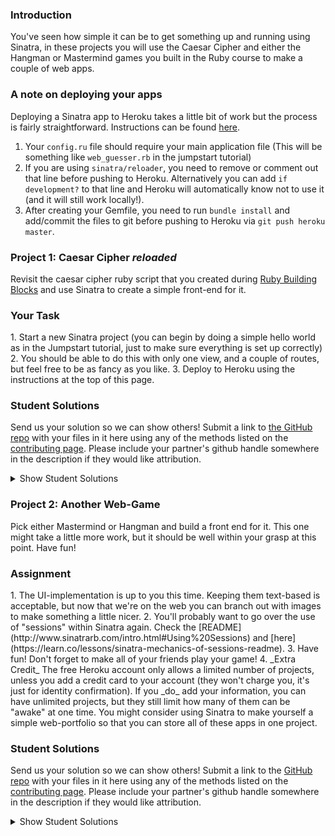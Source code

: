 ### Introduction

You've seen how simple it can be to get something up and running using Sinatra, in these projects you will use the Caesar Cipher and either the Hangman or Mastermind games you built in the Ruby course to make a couple of web apps.

### A note on deploying your apps
Deploying a Sinatra app to Heroku takes a little bit of work but the process is fairly straightforward. Instructions can be found [here](https://devcenter.heroku.com/articles/rack#sinatra).

1. Your `config.ru` file should require your main application file (This will be something like `web_guesser.rb` in the jumpstart tutorial)
2. If you are using `sinatra/reloader`, you need to remove or comment out that line before pushing to Heroku.  Alternatively you can add `if development?` to that line and Heroku will automatically know not to use it (and it will still work locally!).
3. After creating your Gemfile, you need to run `bundle install` and add/commit the files to git before pushing to Heroku via `git push heroku master`.

### Project 1: Caesar Cipher _reloaded_

Revisit the caesar cipher ruby script that you created during [Ruby Building Blocks](https://www.grassroot.herokuapp.com/courses/ruby-programming/lessons/ruby-building-blocks) and use Sinatra to create a simple front-end for it.

### Your Task

<div class="lesson-content__panel" markdown="1">
1. Start a new Sinatra project (you can begin by doing a simple hello world as in the Jumpstart tutorial, just to make sure everything is set up correctly)
2. You should be able to do this with only one view, and a couple of routes, but feel free to be as fancy as you like.
3. Deploy to Heroku using the instructions at the top of this page.
</div>

### Student Solutions
Send us your solution so we can show others! Submit a link to [the GitHub repo](https://github.com/TheOdinProject/curriculum/blob/master/rails_programming/sinatra/project_sinatra.md) with your files in it here using any of the methods listed on the [contributing page](http://github.com/TheOdinProject/curriculum/blob/master/contributing.md).  Please include your partner's github handle somewhere in the description if they would like attribution.

<details markdown="block">
  <summary> Show Student Solutions </summary>

* Add your solution below this line!
* Lucas Bide's Solution [GitHub](https://github.com/Lucas-Bide/sinatra-portfolio) - [Live](https://cryptic-taiga-50931.herokuapp.com/)
* CodingCop's Solution [GitHub](https://github.com/cleve703/caesar_cipher) - [Live](https://caesar-cipher-coding-cop.herokuapp.com/)
* Run After's Solution [GitHub](https://github.com/run-after/sinatra_cipher) - [Live](https://murmuring-sierra-20010.herokuapp.com/)
* robo-monk's Solution [GitHub](https://github.com/robo-monk/frank_ceasar) - [Live](https://frank-ceasar.herokuapp.com/)
* Varras' Solution [GitHub](https://github.com/Varras/caesar_cipher) - [Live](https://tranquil-shelf-31549.herokuapp.com/)
* fossegrim's Solution [Live](https://sheltered-inlet-54266.herokuapp.com/)
* Nasser Abachi's Solution [GitHub](https://github.com/abachi/caesar_cipher) - [Live](https://shielded-island-76960.herokuapp.com/)
* BShowen's Solution [GitHub](https://github.com/BShowen/ruby_CaesarCipher) - [Live](https://sinatra-ruby-cipher.herokuapp.com/)
* Vedant's Solution [GitHub](https://github.com/vedantshetty/Odin_Project_Code/tree/master/Ruby%20On%20Rails/Sinatra/Caesar%20Cipher) - [Live](https://whispering-stream-93717.herokuapp.com/)
* Ians Solution [GitHub](https://github.com/IanMKesler/caesar_cipher) - [Live](https://stark-scrubland-86790.herokuapp.com)
* Chris' Solution [GitHub](https://github.com/CSalois114/project_caesar_cipher) - [Live](https://mysterious-badlands-40427.herokuapp.com/)
* Uzay-G's solution [GitHub](https://github.com/Uzay-G/simple-cipher) - [Live](https://caesar-ciphers.herokuapp.com/)
* Onur Temiz's Solution [GitHub](https://github.com/temizonur/ceasar_cipher) - [Heroku](https://afternoon-taiga-26969.herokuapp.com/)
* Airi Chow's Solution [GitHub](https://github.com/airi-14x/TheOdinProject-Sinastra-and-Basic-Rails/tree/master/sinatra/caesar_cipher) [Heroku](https://fast-crag-35094.herokuapp.com)
* Kevin Vuong's Solution [GitHub](https://github.com/fffear/caesar_cipher_application) - [Live](https://obscure-atoll-85647.herokuapp.com/)
* Braxton Lemmon's Solution [GitHub](https://github.com/braxtonlemmon/caesar_cipher_reloaded) - [Live](https://safe-shelf-68210.herokuapp.com/)
* Rudi Boshoff's Solution [GitHub](https://github.com/RudiBoshoff/rails-exercises/tree/master/sinatra/caesar-cipher) - [Live](https://mighty-atoll-97084.herokuapp.com/)
* Learnsometing's Solution [GitHub](https://github.com/learnsometing/Sinatra-Caesar_Cipher) - [Live](https://learnsometing-caesar-cipher.herokuapp.com/)
* Chris Wegscheid's Solution [GitHub](https://github.com/cwegscheid08/caesar_cipher) - [Live](https://secure-escarpment-83147.herokuapp.com)
* Smetanca52's Solution [GitHub](https://github.com/Smetanca52/sinatra_project) - [Live](https://boiling-refuge-38884.herokuapp.com/)
* Jason McKee's Solution [GitHub](https://github.com/jttmckee/sinatra-caesar-cipher) - [Live](https://limitless-wave-11721.herokuapp.com)
* Stefano Merazzi's Solution [GitHub](https://github.com/ste001/caesar-cipher-reloaded) - [Live](https://fathomless-savannah-14730.herokuapp.com/)
* prw001's Solution [GitHub](https://github.com/prw001/sinatra_games_suite) - [Live](https://safe-peak-15193.herokuapp.com/)
* Dennis Cope's Solution [GitHub](https://github.com/coped/sinatra-caesar-cipher) - [Live](https://lit-brook-15767.herokuapp.com/)
* Malaika's Solution [GitHub](https://github.com/malaikaMI/Sinatra_ceaser_cipher)
* Max Garber's solution [GitHub](https://github.com/bubblebooy/Sinatra_Caesar_Cipher) - [Live](https://gentle-meadow-83909.herokuapp.com/)
* Btreim's solution [GitHub](https://github.com/btreim/sinatra) [Live](https://cryptic-tundra-83691.herokuapp.com)
* Nathan Sherburne's solution [GitHub](https://github.com/nathansherburne/caesar_cypher_reloaded) - [Live](https://glacial-springs-63073.herokuapp.com/)
* Jon Yoo's solution [GitHub](https://github.com/jonyoowa/caeser-cipher-reloaded) - [Live](https://secure-oasis-76384.herokuapp.com/)
* Samuel Master's solution[GitHub](https://github.com/redeyetuning/sin_caeser) - [Live](https://murmuring-river-12342.herokuapp.com)
* Javier Machin's solution[GitHub](https://github.com/Javier-Machin/caesar_cipher_app) - [Live](https://secret-sands-76856.herokuapp.com/)
* Isil Donmez's solution[GitHub](https://github.com/isildonmez/Caesar-Cipher) - [Live](https://caesar-cipher-.herokuapp.com/)
* 0zra's Solution [GitHub](https://github.com/0zra/heroku_caesar) - [Live](https://gentle-falls-67644.herokuapp.com/)
* Ovsjah Schweinefresser's Solution [GitHub](https://github.com/Ovsjah/caesar_cipher_reloaded) - [Live](https://peaceful-sea-47272.herokuapp.com/)
* Lucas Bicudo's Solution [GitHub](https://github.com/lucbic/cipher) - [Live](https://lit-tor-29929.herokuapp.com/)
* Jmooree30's Solution [GitHub](https://github.com/jmooree30/sinatra_cipher.git) - [Live](https://desolate-citadel-27669.herokuapp.com/)
* [Andrew's solution](https://cryptic-stream-18377.herokuapp.com/) - [Source](https://github.com/andrewr224/cipher)
* Raiko's solution [GitHub](https://github.com/Cypher0/caesar) - [Live](https://rocky-waters-74257.herokuapp.com/)
* theghall's solution [GitHub](https://github.com/theghall/sinatra-caesar) - [Live](https://arcane-temple-35414.herokuapp.com/)
* Kasey Z's solution [GitHub](https://github.com/kasey-z/caesar_cipher_reloaded) - [Live](https://hidden-wildwood-20236.herokuapp.com/)
* Jonathan Yiv's solution [GitHub](https://github.com/JonathanYiv/caesar_cipher) - [Live](https://lit-woodland-76112.herokuapp.com/)
* jdrobertso's solution [source code](https://github.com/jdrobertso/cipher_site) - [Live](https://hidden-meadow-77860.herokuapp.com/)
* Clayton Sweeten's solution [source code](https://github.com/cjsweeten101/OdinProjects/tree/master/sinatra/caesar_reloaded) - [Live](https://boiling-crag-42204.herokuapp.com/)
* MGiagante's solution [source code](https://github.com/mgiagante/caesar_cipher_sinatra) - [Live](https://arcane-chamber-58799.herokuapp.com)
* justinckim3's solution [source code](https://github.com/justinckim3/sinatra-project) - [Live](https://sinatra-projects.herokuapp.com/caesar-cipher)
* Adsy430's solution [source code](https://github.com/adampal/caesar_reloaded) - [Live](https://mighty-river-58119.herokuapp.com)
* holdercp's solution [Source code](https://github.com/holdercp/caesar_cipher_sinatra) - [Live](https://glacial-falls-15610.herokuapp.com/)
* Nikolay Dyulgerov's solution [github](https://github.com/NicolayD/sinatra-odin) - [see it on the web](https://sinatra-odin.herokuapp.com/)
* jfonz412's solution [github](https://github.com/jfonz412/caesar_online)
* OlehSliusar's solution: [Live](https://caesar-cipher-reloaded-0.herokuapp.com/) - [Source code](https://github.com/OlehSliusar/caesar_cipher_reloaded)
* mindovermiles262's [caesar cipher](https://fast-citadel-19591.herokuapp.com/) - [github](https://github.com/mindovermiles262/caesar-cipher)
* Jordan Ellis-Lynch's [solution](https://blooming-ravine-82875.herokuapp.com/).
* ToTenMilan's solution [github](https://github.com/ToTenMilan/the_odin_project/tree/master/rails/sinatra/caesar_cipher)
* nmac's solution [github](https://github.com/nmacawile/sinatra_converted_projects) / [heroku](https://infinite-scrubland-80707.herokuapp.com/caesarcipher)
* Ayushka's solution [github](https://github.com/ayushkamadji/caesar_cipher)
* Orlando's solution [github](https://github.com/orlandodan14/Ruby-on-Rails/tree/master/Sinatra/caesar_cipher) / [see it on the web](https://sheltered-mountain-39747.herokuapp.com/caesar_cipher.erb)
* Chad Kreutzer's solution [github](https://github.com/ChadKreutzer/sinatra_cipher) / [see it on the web](https://salty-hamlet-78507.herokuapp.com/)
* yilmazgunalp's solution [github](https://github.com/yilmazgunalp/RoR/tree/master/Sinatra/caesar_chiper) / [see it on the web](https://gentle-everglades-11877.herokuapp.com/)
* RichJDSmith's solution [github](https://github.com/richjdsmith/sinatra_caeser) / [see it on the web](https://secret-shelf-31692.herokuapp.com)
* John Phelps's solution [github](https://github.com/jphelps413/odin-sinatra-caesar) / [see it on the web](https://jphelps413-sinatra-caesar.herokuapp.com/)
* Yash Anand's solution [github](https://github.com/yashanand1910/sinatra-project) / [see it on web](http://caesar-cipher2.herokuapp.com)
* Jib's solution [github](https://github.com/NuclearMachine/odin_rails/tree/master/sinatra_proj) / [see it on web](https://damp-plateau-50624.herokuapp.com/)
* leosoaivan's solution [github](https://github.com/leosoaivan/sinatra_cipher) / [see it on the web](https://morning-mesa-70245.herokuapp.com/)
* bcasadei's solution [github](https://github.com/bcasadei/caesar_cipher_reloaded) / [see it on the web](https://caesar-cipher-reloaded.herokuapp.com/)
* codyloyd's solution [github](https://github.com/codyloyd/sinatra-translator) / [see it on the web](https://cryptic-reaches-55962.herokuapp.com/)
* Oscar Y.'s solution [github](https://github.com/mysteryihs/caesar_cipher) / [see it on the web](https://dry-retreat-16146.herokuapp.com/)
* J-kaizen's solution [github](https://github.com/J-kaizen/TheOdinProject/tree/master/Rails/sinatra)
* chrisnorwood's solution [github](https://github.com/chrisnorwood/caesar-web) / [see it on the web](https://sinatra-caesar-cipher.herokuapp.com/)
* Jiazhi Guo's solution [github](https://github.com/jerrykuo7727/caesar_cipher) / [see it on the web](https://caesar-cipher-by-jiazhi.herokuapp.com/)
* AaronGerry's solution [github](https://github.com/AaronGerry/web_guesser) / [see it on the web](https://hidden-taiga-21991.herokuapp.com/)
* Shala Qweghen's solution [github](https://github.com/ShalaQweghen/ceasar_cipher) / [see it on the web](https://dry-refuge-52478.herokuapp.com/)
* Derek Kwong's solution [github](https://github.com/dckwong/CaesarCipher) / [see it on the web](https://caesarcipherapp.herokuapp.com/)
* Chris Chambers' solution [github](https://github.com/chrisgchambers/caesar_cipher) / [see it on the web](https://salty-beach-27561.herokuapp.com/)
* Amrr Bakry's solution [github](https://github.com/Amrrbakry/rails_the_odin_project/tree/master/ceasar_cipher) / [see it on the web](https://calm-wave-18087.herokuapp.com/)
* csrail's solution [github](https://github.com/csrail/caesar-cipher-sinatra) / [see it on the web](https://csrail-caesar-cipher.herokuapp.com/)
* DV's solution [github](https://github.com/dvislearning/caesar_cipher/tree/master/lib) / [see it on the web](https://quiet-cove-96544.herokuapp.com/)
* Austin's solution [github](https://github.com/CouchofTomato/ceasar_cipher_sinatra) / [see it on the web](https://couch-cipher.herokuapp.com/)
* Miguel Herrera's solution [github](https://github.com/migueloherrera/sinatra-projects) / [see it on the web](https://floating-meadow-84284.herokuapp.com/caesar_cipher)
* at0micr3d's solution - [github](https://github.com/at0micr3d/sinatra-caesar-cipher) / [see it on the web](https://pure-tundra-73618.herokuapp.com/)
* Tom Westerhout's solution [GitHub](https://github.com/Westw00d/Caesar-Cipher) / [see it on the web](http://thawing-headland-68994.herokuapp.com/)
* Jerry Gao's solution [github](https://github.com/blackwright/odin/tree/master/sinatra_caesar_cipher) / [see it on the web](https://caesar-cipher-sinatra.herokuapp.com/)
* Sophia Wu's solution [github](https://github.com/SophiaLWu/sinatra-caesar-cipher) / [see it on the web](https://shielded-temple-74302.herokuapp.com/)
* Samuel Langenfeld's solution [github](https://github.com/SamuelLangenfeld/sinatra_caesar_cipher) / [see it on the web](http://langenfeld-caesar-cipher.herokuapp.com/)
* Kyle Thomson's solution [github](https://github.com/idynkydnk/portfolio_heroku) / [see it on the web](https://portfolio-heroku-kyle.herokuapp.com/caesar_cipher)
* Jonathan Marks's solution [github](https://github.com/johnjmarks4/sinatra) / [see it on the web](https://warm-springs-12433.herokuapp.com/)
* Luján Fernaud's solution [github](https://github.com/lujanfernaud/sinatra-caesar-cipher) / [see it on the web](https://sinatra-caesar.herokuapp.com/)
* Austin Norman's solution [github](https://github.com/austinnormancore/sinatra_caesar_cipher/blob/master/caesar_cipher.rb) / [see it on the web](https://obscure-ocean-55550.herokuapp.com/)
* Anistor86's solution [github](https://github.com/anistor86/sinatra_caesar_cipher) / [see it on the web](https://pure-retreat-21723.herokuapp.com/)
* Oliver Curting's solution [GitHub](https://github.com/Curting/web_guesser) / [see it on the web](https://sinatra-web-guesser.herokuapp.com/)
* Jeff Jubin's solution [GitHub](https://github.com/jeff1st/sinatra_games) / [see it on the web](https://quiet-beach-81520.herokuapp.com/cipher)
* Punnadittr's solution [GitHub](https://github.com/punnadittr/sinatra_caesar) / [see it on the web](https://radiant-journey-40824.herokuapp.com/)
* Agon's solution [GitHub](https://github.com/AgonIdrizi/Caesar_Cipher_SInatra) / [see it on the web](https://caesar-cipher-sinatra-app.herokuapp.com/)
* Jamesredux's solution [GitHub](https://github.com/Jamesredux/sinatra_portfolio) / [see it on the web](https://jredux-sinatra.herokuapp.com/)
* Areeba's solution [github](https://github.com/AREEBAISHTIAQ/sinatra)/ [see it on the web](https://sinatra-.herokuapp.com/)
* ParamagicDev's solution [GitHub](https://github.com/ParamagicDev/sinatra_cipher) / [See it on the web](https://dry-ridge-75791.herokuapp.com)
* bchalman's solution [GitHub](https://github.com/bchalman/sinatra_caesar_cipher)
* Tommy's solution [GitHub](https://github.com/hoangtommy/sinatra_caesar_cipher) / [Live](https://still-forest-86955.herokuapp.com)
* Slaven's solution [GitHub](https://github.com/Everdrought/sinatra_caesar_cypher) / [See it on the web](https://cryptic-earth-54812.herokuapp.com/)
* Alex's solution (portfolio) [GitHub](https://github.com/alexcorremans/sinatra_projects) / [See it on the web](https://blooming-woodland-49549.herokuapp.com/caesar_cipher)
* Leila Alderman's solution [GitHub](https://github.com/leila-alderman/caesar_cipher) / [Heroku](https://stormy-sea-24508.herokuapp.com/)
* JamCry's Solution [GitHub](https://github.com/jamcry/sinatra-caesar-cipher) - [Live on Heroku](https://jamcry-caesar-cipher.herokuapp.com/)
* vanny96's Solution [GitHub](https://github.com/vanny96/sinatra_projects) - [Heroku](https://peaceful-fjord-85935.herokuapp.com/)
* Vitaly Osipov's Solution [GitHub](https://github.com/vi7ali/caesar-sinatra) - [Heroku](https://immense-mountain-15356.herokuapp.com/)
* Alex Krewson's Solution [GitHub](https://github.com/alexkrewson/sinatra_caesar_cipher) - [Heroku](https://pure-garden-70536.herokuapp.com/)
* HSaad's Solution [GitHub](https://github.com/HSaad/caesar-cipher) - [Heroku](https://stormy-eyrie-38792.herokuapp.com/)
* Robert Dunbar's Solution [GitHub](https://github.com/RobertDunbar/sinatra/tree/master/games) - [Heroku](https://lit-refuge-73632.herokuapp.com/)
* Leo Holanda's Solution [GitHub](https://github.com/leo-holanda/sinatra_caesar_cipher) - [See it on the web](https://protected-dusk-87027.herokuapp.com)
* Carlos Diaz's Solution [GitHub](https://github.com/bycdiaz/caesar-cipher-reloaded) - [Heroku](https://hidden-springs-00448.herokuapp.com/)
* guacamobley's Solution [GitHub](https://github.com/guacamobley/caesar-cipher-webapp) - [Heroku](https://guacamobley-caesar-cipher.herokuapp.com)
* unheavenlycreature's Solution [GitHub](https://github.com/unheavenlycreature/caesar-cipher-webapp) - [See it on the web](https://uc-caesar-sinatra.herokuapp.com/)
* Sanyogita's Solution [GitHub](https://github.com/SanyogitaPandit/caesar_cipher) - [See it on the Web](https://gentle-meadow-36970.herokuapp.com/)
</details>

### Project 2: Another Web-Game

Pick either Mastermind or Hangman and build a front end for it.  This one might take a little more work, but it should be well within your grasp at this point.  Have fun!

### Assignment

<div class="lesson-content__panel" markdown="1">
1. The UI-implementation is up to you this time.  Keeping them text-based is acceptable, but now that we're on the web you can branch out with images to make something a little nicer.
2. You'll probably want to go over the use of "sessions" within Sinatra again.  Check the [README](http://www.sinatrarb.com/intro.html#Using%20Sessions) and [here](https://learn.co/lessons/sinatra-mechanics-of-sessions-readme).
3. Have fun!  Don't forget to make all of your friends play your game!
4. _Extra Credit_ The free Heroku account only allows a limited number of projects, unless you add a credit card to your account (they won't charge you, it's just for identity confirmation). If you _do_ add your information, you can have unlimited projects, but they still limit how many of them can be "awake" at one time. You might consider using Sinatra to make yourself a simple web-portfolio so that you can store all of these apps in one project.
</div>

### Student Solutions
Send us your solution so we can show others! Submit a link to the [GitHub repo](https://github.com/TheOdinProject/curriculum/blob/master/rails_programming/sinatra/project_sinatra.md) with your files in it here using any of the methods listed on the [contributing page](http://github.com/TheOdinProject/curriculum/blob/master/contributing.md).  Please include your partner's github handle somewhere in the description if they would like attribution.

<details markdown="block">
  <summary> Show Student Solutions </summary>

* Add your solution below this line!
* CodingCop's Solutoin [GitHub](https://github.com/cleve703/hangman_app) - [Live](https://hangman-coding-cop.herokuapp.com/)
* Run After's Solution [GitHub](https://github.com/run-after/sinatra_hangman) - [Live](https://calm-cliffs-72266.herokuapp.com/)
* Nasser Abachi's Solution [GitHub](https://github.com/abachi/mastermind) - [Live](https://stark-sands-24734.herokuapp.com/)
* BShowen's Solutuon [GitHub](https://github.com/BShowen/sinatra_mastermind_game) - [Live](https://bradley-mastermind.herokuapp.com/)
* Chris' Solution [GitHub](https://github.com/CSalois114/project_sinatra_mastermind) - [Live](https://sinatra-mastermind-chris.herokuapp.com/)
* Vedant's Solution: [GitHub](https://github.com/vedantshetty/Odin_Project_Code/tree/master/Ruby%20On%20Rails/Sinatra/mastermind) - [Live](https://cryptic-plateau-69277.herokuapp.com/)
* Ian's Solution (Mastermind) [GitHub](https://github.com/IanMKesler/sinatra_mastermind)
* J C Gollnick's Solution (Hangman) [GitLab](https://gitlab.com/jcgollnick/hangman) [Live](http://www.jcgollnick.vip/hangman)
* Sherman's Solution [GitHub](https://github.com/shermansjliu/sinatra) - [Live](https://radiant-beach-22046.herokuapp.com)
* Kevin Vuong's Solution [GitHub](https://github.com/fffear/sinatra_hangman) - [Live](https://immense-basin-91290.herokuapp.com/)
* Braxton Lemmon's Solution [GitHub](https://github.com/braxtonlemmon/mastermind-sinatra) - [Live](https://mighty-island-47536.herokuapp.com/)
* Learnsometing's Solution [GitHub](https://github.com/learnsometing/Sinatra-Hangman)
* Chris Wegscheid's Solution [GitHub](https://github.com/cwegscheid08/hangman) - [Live](https://peaceful-taiga-48900.herokuapp.com/?)
* Smetanca52's Solution [GitHub](https://github.com/Smetanca52) - [Live](https://radiant-earth-83625.herokuapp.com/)
* Jason McKee's Solution [GitHub](https://github.com/jttmckee/sinatra-hangman) - [Live](https://agile-coast-84094.herokuapp.com)
* prw001's Solution [GitHub](https://github.com/prw001/sinatra_games_suite) - [Live](https://safe-peak-15193.herokuapp.com/)
* Dennis Cope's Solution [GitHub](https://github.com/coped/sinatra-hangman) - [Live](https://radiant-caverns-76040.herokuapp.com/)
* Brendan Tang's solution (Hangman) [GitHub](https://github.com/brendantang/hangman-sinatra) - [Live](https://radiant-temple-25499.herokuapp.com/)
* Max Garber's solution (Hangman) [GitHub](https://github.com/bubblebooy/Sinatra_Hangman) - [Live](https://floating-atoll-54622.herokuapp.com/)
* Nathan Sherburne's solution (Hangman) [GitHub](https://github.com/nathansherburne/caesar_cypher_reloaded) - [Live](https://glacial-springs-63073.herokuapp.com/)
* Btreims's solution (Hangman) [GitHub](https://github.com/btreim/hangman_reboot) - [Live](https://protected-ocean-55660.herokuapp.com/)
* Jon Yoo's solution (Hangman) [GitHub](https://github.com/jonyoowa/hangman-sinatra) - [Live](https://rocky-sea-27959.herokuapp.com/)
* Samuel Masters's solution (Mastermind)[GitHub](https://github.com/redeyetuning/sin_mastermind)[Live](https://polar-gorge-27519.herokuapp.com/)
* Javier Machin's solution (Hangman)[GitHub](https://github.com/Javier-Machin/hangman_app)[Live](https://whispering-woodland-74608.herokuapp.com/)
* 0zra's solution (Mastermind)[GitHub](https://github.com/0zra/heroku_mastermind)
* Roman Alenskiy's solution (Hangman) [GitHub](https://github.com/romalenskiy/web_hangman) - [Heroku](https://web-hangman.herokuapp.com/)
* Isil Donmez's solution(Hangman)[GitHub](https://github.com/isildonmez/hangman_reloaded)[Live](https://hangman-reloaded.herokuapp.com/)
* Ovsjah Schweinefresser's Solution (Hangman) [GitHub](https://github.com/Ovsjah/hangman_on_web) - [Live](https://warm-inlet-77219.herokuapp.com/game)
* Lucas Bicudo's Solution (Hangman) [GitHub](https://github.com/lucbic/hangman) - [Live](https://lit-garden-60308.herokuapp.com/)
* Jmooree30's solution (Hangman) [GitHub](https://github.com/jmooree30/Sinatra_hangman.git) - [Live](https://gentle-waters-29359.herokuapp.com/)
* [Andrew's solution (Mastermind)](https://rocky-wildwood-37033.herokuapp.com/) - [Source](https://github.com/andrewr224/mastermind_reload)
* Raiko's solution (Mastermind) [GitHub](https://github.com/Cypher0/mastermind) - [Live](https://damp-brook-36728.herokuapp.com/)
* theghall's solution (Mastermind) [GitHub](https://github.com/theghall/sinatra-mastermind) - [Live](https://safe-eyrie-38662.herokuapp.com/)
* Kasey Z's solution (Mastermind) [Source Code](https://github.com/kasey-z/mastermind_reloaded) - [Live](https://frozen-falls-49194.herokuapp.com//)
* Jonathan Yiv's solution (Hangman) [Source Code](https://github.com/JonathanYiv/hangman) - [Live](https://infinite-river-55923.herokuapp.com/)
* Clayton Sweeten's solution (Hangman)[source code](https://github.com/cjsweeten101/OdinProjects/tree/master/sinatra/hangman_reloaded) - [Live](https://serene-dusk-67079.herokuapp.com/)
* justinckim3's solution [source code](https://github.com/justinckim3/sinatra-project) - [Live](https://sinatra-projects.herokuapp.com/hangman)
* Adsy430's solution [Source code](https://github.com/adampal/hangman) - [Live](https://fierce-gorge-46516.herokuapp.com/?restart=true)
* holdercp's solution [Source code](https://github.com/holdercp/hangman-sinatra) - [Live](https://thawing-cliffs-47023.herokuapp.com/)
* Nikolay Dyulgerov's solution (Hangman) [GitHub](https://github.com/NicolayD/sinatra-odin) - [See it on the web](https://sinatra-odin.herokuapp.com/)
* jfonz412's solution (hangman)[GitHub](https://github.com/jfonz412/hangman_online)
* mindovermiles262's (Mastermind) [GitHub](https://rocky-tor-31467.herokuapp.com/) - [GitHub](https://github.com/mindovermiles262/mastermind)
* Jordan Ellis-Lynch's [GitHub](https://github.com/jordy-el/sinatra_hangman) - ([Heroku](https://floating-mountain-38019.herokuapp.com/))
* ToTenMilan's solution (Mastermind) [GitHub](https://github.com/ToTenMilan/the_odin_project/tree/master/rails/sinatra/mastermind) - [See it on the web](http://mastermindbymilan.herokuapp.com)
* nmac's solution (Mastermind) [GitHub](https://github.com/nmacawile/sinatra_converted_projects) - [Heroku](https://infinite-scrubland-80707.herokuapp.com/mastermind)
* Ayushka's solution: Mastermind [GitHub](https://github.com/ayushkamadji/master_mind_sinatra) - [See it on the web](https://afternoon-escarpment-72597.herokuapp.com/)
* Orlando's solution: Hangman, Mastermind, others [GitHub](https://github.com/orlandodan14/Ruby-on-Rails/tree/master/Sinatra/web_portafolio) - [See it on the web](https://sheltered-mountain-39747.herokuapp.com/)
* yilmazgunalp's solution - Hangman: [GitHub](https://github.com/yilmazgunalp/RoR/tree/master/hangman) - [See it on the web](https://hidden-hamlet-76819.herokuapp.com/)
* leosoaivan's solution - Hangman: [GitHub](https://github.com/leosoaivan/sinatra_hangman) - [See it on the web](https://fierce-island-53975.herokuapp.com/)
* Jib's solution [GitHub](https://github.com/NuclearMachine/odin_rails/tree/master/sinatra_proj) - [see it on web](https://damp-plateau-50624.herokuapp.com/)
* codyloyd's solution - MasterMind: [GitHub](https://github.com/codyloyd/sinatra-codebreaker) - [See it on the web](https://crafty-breaker-4567.herokuapp.com/) Hangman: [GitHub](https://github.com/codyloyd/hangman) - [See it on the web](https://subtle-wording-4567.herokuapp.com/)
* Martin's sulution - MasterMind: [GitHub](https://github.com/mtsafer/MasterMind-Online) - [See it on the web](https://cryptic-caverns-91319.herokuapp.com) Hangman: [GitHub](https://github.com/mtsafer/hangman-online) - [See it on the web](https://stormy-shelf-89128.herokuapp.com)]
* Oscar Y.'s solution - Hangman: [GitHub](https://github.com/mysteryihs/hangman/) - [See it on the web](https://radiant-earth-86956.herokuapp.com/)
* chrisnorwood's solution - Hangman: [GitHub](https://github.com/chrisnorwood/wordguess-web) - [See it on the web](https://sinatra-guessing-game.herokuapp.com/)
* Jiazhi Guo's solution - Hangman: [GitHub](https://github.com/jerrykuo7727/hangman) - [See it on the web](https://hangman-by-jiazhi.herokuapp.com/)
* Diego V.'s solution - MasterMind: [GitHub](https://github.com/Dieblax/mastermind-sinatra) - [See it on the web](https://mastermindforvikings.herokuapp.com/)
* Shala Qweghen's solution - MasterMind: [GitHub](https://github.com/ShalaQweghen/another_web_game) - [See it on the web](https://warm-hamlet-61859.herokuapp.com/) Hangman: [GitHub](https://github.com/ShalaQweghen/web_game) - [See it on the web](https://evening-fortress-95446.herokuapp.com/)
* Derek Kwong's solution - Hangman: [GitHub](https://github.com/dckwong/Hangman) - [See it on the web](https://dkhangman.herokuapp.com/)
* Amrr Bakry's solution - Hangman: [GitHub](https://github.com/Amrrbakry/rails_the_odin_project/tree/master/sinatra_hangman) - [See it on the web](https://polar-brushlands-32644.herokuapp.com/)
* csrail's solution - Hangman: [GitHub](https://github.com/csrail/hangman-sinatra) - [See it on the web](https://csrail-hangman.herokuapp.com/)
* DV's solution - Hangman: [GitHub](https://github.com/dvislearning/hangman_sinatra) - [See it on the web](https://secret-escarpment-36246.herokuapp.com/)
* Austin's solution - Hangman: [GitHub](https://github.com/CouchofTomato/hangman_sinatra) - [See it on the web](https://couch-hangman.herokuapp.com/)
* Miguel Herrera's solution - Hangman: [GitHub](https://github.com/migueloherrera/sinatra-projects) - [See it on the web](https://floating-meadow-84284.herokuapp.com/hangman)
* at0micr3d's solution - Hangman: [GitHub](https://github.com/at0micr3d/interrobang-man) - [See it on the web](https://sheltered-scrubland-38921.herokuapp.com/)
* Tom Westerhout's solution - Webguesser: [GitHub](https://github.com/Westw00d/Web-Guesser) - [See it on the web](http://shrouded-waters-66767.herokuapp.com/)
* Jerry Gao's solution - Hangman: [GitHub](https://blackwright-hangman.herokuapp.com/) - [See it on the web](https://github.com/blackwright/odin/tree/master/sinatra_hangman)
* Sophia Wu's solution - Hangman: [GitHub](https://github.com/SophiaLWu/sinatra-hangman) - [See it on the web](https://shielded-lowlands-85300.herokuapp.com/)
* Samuel Langenfeld's solution - Hangman: [GitHub](https://github.com/SamuelLangenfeld/sinatra_hangman) - [See it on the web](http://langenfeld-hangman.herokuapp.com/)
* Kyle Thomson's solution - Hangman: [GitHub](https://github.com/idynkydnk/portfolio_heroku) - [See it on the web](https://portfolio-heroku-kyle.herokuapp.com/hangman)
* Jonathan Marks's solution - MasterMind: [GitHub](https://github.com/johnjmarks4/mastermind_reloaded) - [See it on the web](https://arcane-shelf-92558.herokuapp.com/)
* Luján Fernaud's solution [GitHub](https://github.com/lujanfernaud/sinatra-countries-hangman) - [See it on the web](https://sinatra-countries-hangman.herokuapp.com/)
* Pat's solution - Mastermind: [GitHub](https://github.com/Pat878/Sinatra_Mastermind) - [See it on the web](https://sleepy-island-52915.herokuapp.com/)
* Austin Norman's solution - Hangman: [GitHub](https://github.com/austinnormancore/hangmansinatra) - [See it on the web](https://secure-ridge-15084.herokuapp.com/)
* Anistor86's solution - Hangman: [GitHub](https://github.com/anistor86/sinatra_hangman) - [See it on the web](https://safe-escarpment-98953.herokuapp.com/)
* Francisco's Carlos solution - [GitHub](https://github.com/fcarlosdev/the_odin_project/tree/master/sinatra_project)
* Oliver Curting's solution - Mastermind: [GitHub](https://github.com/Curting/sinatra_mastermind) - [See it on the web](https://sinatra-mastermind.herokuapp.com/)
* Jeff Jubin's solution - Mastermind: [GitHub](https://github.com/jeff1st/sinatra_games) - [See it on the web](https://quiet-beach-81520.herokuapp.com/)
* Punnadittr's solution - Hangman: [GitHub](https://github.com/punnadittr/sinatra_hangman) - [See it on the web](https://protected-falls-18287.herokuapp.com/)
* Agon's solution - Hangman: [GitHub](https://github.com/AgonIdrizi/Hangman_Sinatra) - [See it on the web](https://cryptic-earth-30619.herokuapp.com/)
* Jamesredux's solution - Hangman: [GitHub](https://github.com/Jamesredux/sinatra_portfolio) - [See it on the web](https://jredux-sinatra.herokuapp.com/)
* Calstream's solution - Hangman: [GitHub](https://github.com/Calstream/hangman-sinatra) - [Play here](https://hanged-man.herokuapp.com/)
* Malaika's Solution For Hangman: [GitHub](https://github.com/malaikaMI/Hangman_with_sinatra)
* AlexFuro's Solution (Hangman): [GitHub](https://github.com/alexfuro/TOP_hangman) - [Live Demo](https://furohangman.herokuapp.com/)
* ParamagicDev's Solution (Mastermind): [GitHub](https://github.com/ParamagicDev/sinatra_mind) - [See it on the web](https://immense-mesa-98857.herokuapp.com)
* bchalman's Solution (Hangman): [GitHub](https://github.com/bchalman/sinatra_hangman) - [Live](https://fierce-plains-57125.herokuapp.com/)
* Tommy's Solution (Hogwarts Hangman): [GitHub](https://github.com/hoangtommy/sinatra_hangman) - [Live](https://powerful-wildwood-91516.herokuapp.com/)
* BrianEspo's Solution (Hangman): [GitHub](https://github.com/bribrah/Sinatra-Projects/tree/master/hangman_site) - [Live Demo](https://brianshangman.herokuapp.com/)
* Alex's solution (Hangman, portfolio) [GitHub](https://github.com/alexcorremans/sinatra_projects) - [See it on the web](https://blooming-woodland-49549.herokuapp.com/)
* Leila Alderman's solution (Hipster Hangman) [GitHub](https://github.com/leila-alderman/hipster_hangman) - [Heroku](https://stark-brook-74152.herokuapp.com/)
* vanny96's Solution [GitHub](https://github.com/vanny96/sinatra_projects) - [Heroku](https://peaceful-fjord-85935.herokuapp.com/)
* jeanmerlet's solution (Full Color Webstermind) [GitHub](https://github.com/jeanmerlet/sinatra/tree/master/webstermind) - [Heroku](https://ruby-mastermindgame.herokuapp.com)
* Vitaly Osipov's solution Hangman [GitHub](https://github.com/vi7ali/hangman) - [Heroku](https://protected-temple-67525.herokuapp.com)
* Alex Krewson's Solution [GitHub](https://github.com/alexkrewson/sinatra_hangman) - [Heroku](https://damp-meadow-16569.herokuapp.com/)
* Leo Holanda's Solution [GitHub](https://github.com/leo-holanda/sinatra_mastermind) - [See it on the web](https://hidden-dawn-45108.herokuapp.com/)
* Robert Dunbar's Solution [GitHub](https://github.com/RobertDunbar/sinatra/tree/master/games) - [Heroku](https://lit-refuge-73632.herokuapp.com/)
* Joe Lee Hangman's Solution [GitHub](https://github.com/JoeDravarol/sinatra_hangman) - [Heroku](https://blooming-crag-69548.herokuapp.com/)
* guacamobley's Solution [GitHub](https://github.com/guacamobley/sinatra_mastermind) - [Heroku](https://guacamobley-sinatra-mastermind.herokuapp.com)
* unheavenlycreature's Solution (Mastermind) - [GitHub](https://github.com/unheavenlycreature/sinatra-mastermind) - [Heroku](https://uc-mastermind.herokuapp.com)
* Sanyogita's Solution (Mastermind) - [GitHub](https://github.com/SanyogitaPandit/ruby_on_rails/tree/master/sinatra/mastermind)
</details>
